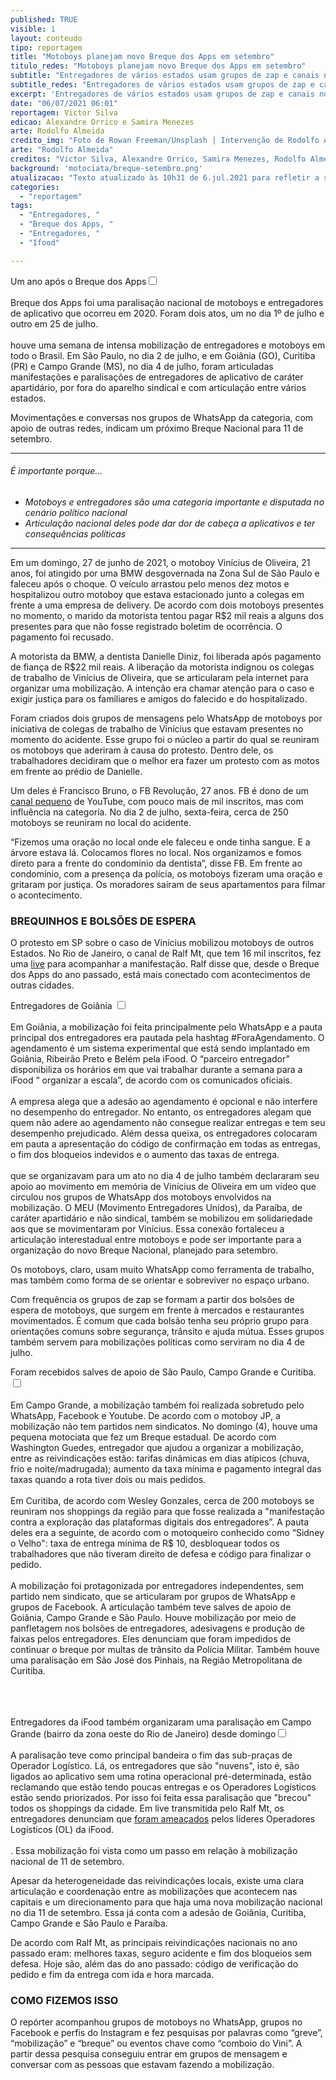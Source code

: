 ```yaml
---
published: TRUE
visible: 1
layout: conteudo
tipo: reportagem
title: "Motoboys planejam novo Breque dos Apps em setembro"
titulo_redes: "Motoboys planejam novo Breque dos Apps em setembro"
subtitle: "Entregadores de vários estados usam grupos de zap e canais no YouTube para articular nova paralisação nacional; mobilização pela morte de Vinícius Oliveira, motoqueiro de 21 anos, fortaleceu a articulação interestadual"
subtitle_redes: "Entregadores de vários estados usam grupos de zap e canais no YouTube para articular nova paralisação nacional; mobilização pela morte de Vinícius Oliveira, motoqueiro de 21 anos, fortaleceu a articulação interestadual"
excerpt: 'Entregadores de vários estados usam grupos de zap e canais no YouTube para articular nova paralisação nacional; mobilização pela morte de Vinícius Oliveira, motoqueiro de 21 anos, fortaleceu a articulação interestadual'
date: "06/07/2021 06:01"
reportagem: Victor Silva
edicao: Alexandre Orrico e Samira Menezes
arte: Rodolfo Almeida
credito_img: "Foto de Rowan Freeman/Unsplash | Intervenção de Rodolfo Almeida"
arte: "Rodolfo Almeida"
creditos: "Victor Silva, Alexandre Orrico, Samira Menezes, Rodolfo Almeida"
background: 'motociata/breque-setembro.png'
atualizacao: "Texto atualizado às 10h31 de 6.jul.2021 para refletir a seguinte correção: no penúltimo parágrafo do texto, substitui 'bloqueios sem acidente' por 'bloqueios sem defesa'."
categories:
  - "reportagem"
tags:
  - "Entregadores, "
  - "Breque dos Apps, "
  - "Entregadores, "
  - "Ifood"

---
```


Um ano após o Breque dos Apps<input type="checkbox" id="cb1" /><label for="cb1"><sup></sup></label><span><br><br>Breque dos Apps foi uma paralisação nacional de motoboys e entregadores de aplicativo que ocorreu em 2020. Foram dois atos, um no dia 1º de julho e outro em 25 de julho.<br><br></span> houve uma semana de intensa mobilização de entregadores e motoboys em todo o Brasil. Em São Paulo, no dia 2 de julho, e em Goiânia (GO), Curitiba (PR) e Campo Grande (MS), no dia 4 de julho, foram articuladas manifestações e paralisações de entregadores de aplicativo de caráter apartidário, por fora do aparelho sindical e com articulação entre vários estados.

Movimentações e conversas nos grupos de WhatsApp da categoria, com apoio de outras redes, indicam um próximo Breque Nacional para 11 de setembro.

---

###### É importante porque...

- *Motoboys e entregadores são uma categoria importante e disputada no cenário político nacional*
- *Articulação nacional deles pode dar dor de cabeça a aplicativos e ter consequências políticas*

---

Em um domingo, 27 de junho de 2021, o motoboy Vinícius de Oliveira, 21 anos, foi atingido por uma BMW desgovernada na Zona Sul de São Paulo e faleceu após o choque. O veículo arrastou pelo menos dez motos e hospitalizou outro motoboy que estava estacionado junto a colegas em frente a uma empresa de delivery. De acordo com dois motoboys presentes no momento, o marido da motorista tentou pagar R$2 mil reais a alguns dos presentes para que não fosse registrado boletim de ocorrência. O pagamento foi recusado.

A motorista da BMW, a dentista Danielle Diniz, foi liberada após pagamento de fiança de R$22 mil reais. A liberação da motorista  indignou os colegas de trabalho de Vinícius de Oliveira, que se articularam pela internet para organizar uma mobilização. A intenção era chamar atenção para o caso e exigir justiça para os familiares e amigos do falecido e do hospitalizado.

Foram criados dois grupos de mensagens pelo WhatsApp de motoboys por iniciativa de colegas de trabalho de Vinícius que estavam presentes no momento do acidente. Esse grupo foi o núcleo a partir do qual se reuniram os motoboys que aderiram à causa do protesto. Dentro dele, os trabalhadores decidiram que o melhor era fazer um protesto com as motos em frente ao prédio de Danielle.

Um deles é Francisco Bruno, o FB Revolução, 27 anos. FB é dono de um [canal pequeno](https://www.youtube.com/channel/UCQlfE3h_pU_wJ8xcFHcZvoA/videos) de YouTube, com pouco mais de mil inscritos, mas com influência na categoria. No dia 2 de julho, sexta-feira, cerca de 250 motoboys se reuniram no local do acidente.

“Fizemos uma oração no local onde ele faleceu e onde tinha sangue. E a árvore estava lá. Colocamos flores no local. Nos organizamos e fomos direto para a frente do condomínio da dentista”, disse FB. Em frente ao condomínio, com a presença da polícia, os motoboys fizeram uma oração e gritaram por justiça. Os moradores saíram de seus apartamentos para filmar o acontecimento.

### BREQUINHOS E BOLSÕES DE ESPERA

O protesto em SP sobre o caso de Vinícius mobilizou motoboys de outros Estados. No Rio de Janeiro, o canal de Ralf Mt, que tem 16 mil inscritos, fez uma [live](https://www.youtube.com/watch?v=XGFNp1hNBdY) para acompanhar a manifestação. Ralf disse que, desde o Breque dos Apps do ano passado, está mais conectado com acontecimentos de outras cidades.

Entregadores de Goiânia <input type="checkbox" id="cb2" /><label for="cb2"><sup></sup></label><span><br><br>Em Goiânia, a mobilização foi feita principalmente pelo WhatsApp e a pauta principal dos entregadores era pautada pela hashtag #ForaAgendamento. O agendamento é um sistema experimental que está sendo implantado em Goiânia, Ribeirão Preto e Belém pela iFood. O “parceiro entregador” disponibiliza os horários em que vai trabalhar durante a semana para a iFood “ organizar a escala”, de acordo com os comunicados oficiais.<br><br>
A empresa alega que a adesão ao agendamento é opcional e não interfere no desempenho do entregador. No entanto, os entregadores alegam que quem não adere ao agendamento não consegue realizar entregas e tem seu desempenho prejudicado. Além dessa queixa, os entregadores colocaram em pauta a apresentação do código de confirmação em todas as entregas, o fim dos bloqueios indevidos e o aumento das taxas de entrega.
<br><br></span> que se organizavam para um ato no dia 4 de julho também declararam seu apoio ao movimento em memória de Vinícius de Oliveira em um vídeo que circulou nos grupos de WhatsApp dos motoboys envolvidos na mobilização. O MEU (Movimento Entregadores Unidos), da Paraíba, de caráter apartidário e não sindical, também se mobilizou em solidariedade aos que se movimentaram por Vinícius. Essa conexão fortaleceu a articulação interestadual entre motoboys e pode ser importante para a organização do novo Breque Nacional, planejado para setembro.

Os motoboys, claro, usam muito WhatsApp como ferramenta de trabalho, mas também como forma de se orientar e sobreviver no espaço urbano.

Com frequência os grupos de zap se formam a partir dos bolsões de espera de motoboys, que surgem em frente à mercados e restaurantes movimentados. É comum que cada bolsão tenha seu próprio grupo para orientações comuns sobre segurança, trânsito e ajuda mútua. Esses grupos também servem para mobilizações políticas como serviram no dia 4 de julho.

Foram recebidos salves de apoio de São Paulo, Campo Grande e Curitiba.<input type="checkbox" id="cb3" /><label for="cb3"><sup></sup></label><span><br><br>Em Campo Grande, a mobilização também foi realizada sobretudo pelo WhatsApp, Facebook e Youtube. De acordo com o motoboy JP, a mobilização não tem partidos nem sindicatos. No domingo (4), houve uma pequena motociata que fez um Breque estadual. De acordo com Washington Guedes, entregador que ajudou a organizar a mobilização, entre as reivindicações estão: tarifas dinâmicas em dias atípicos (chuva, frio e noite/madrugada); aumento da taxa mínima e pagamento integral das taxas quando a rota tiver dois ou mais pedidos.<br><br>
Em Curitiba, de acordo com Wesley  Gonzales, cerca de 200 motoboys se reuniram nos shoppings da região para que fosse realizada a "manifestação contra a exploração das plataformas digitais dos entregadores”. A pauta deles era a seguinte, de acordo com o motoqueiro conhecido como “Sidney o Velho": taxa de entrega mínima de R$ 10, desbloquear todos os trabalhadores que não tiveram direito de defesa e código para finalizar o pedido.<br><br>
A mobilização foi protagonizada por entregadores independentes, sem partido nem sindicato, que se articularam por grupos de WhatsApp e grupos de Facebook. A articulação também teve salves de apoio de Goiânia, Campo Grande e São Paulo. Houve mobilização por meio de panfletagem nos bolsões de entregadores, adesivagens e produção de faixas pelos entregadores.
Eles denunciam que foram impedidos de continuar o breque por multas de trânsito da Polícia Militar. Também houve uma paralisação em São José dos Pinhais, na Região Metropolitana de Curitiba.<br><br>
<br><br></span>

Entregadores da iFood também organizaram uma paralisação em Campo Grande (bairro da zona oeste do Rio de Janeiro) desde domingo<input type="checkbox" id="cb3" /><label for="cb3"><sup></sup></label><span><br><br>A paralisação teve como principal bandeira o fim das sub-praças de Operador Logístico. Lá, os entregadores que são "nuvens", isto é, são ligados ao aplicativo sem uma rotina operacional pré-determinada, estão reclamando que estão tendo poucas entregas e os Operadores Logísticos estão sendo priorizados. Por isso foi feita essa paralisação que "brecou" todos os shoppings da cidade. Em live transmitida pelo Ralf Mt, os entregadores denunciam que <a href="https://www.youtube.com/watch?v=KjZQ4dIv3gA" target="_blank">foram ameaçados</a> pelos líderes Operadores Logísticos (OL) da iFood.
<br><br></span>. Essa mobilização foi vista como um passo em relação à mobilização nacional de 11 de setembro.

Apesar da heterogeneidade das reivindicações locais, existe uma clara articulação e coordenação entre as mobilizações que acontecem nas capitais e um direcionamento para que haja uma nova mobilização nacional no dia 11 de setembro. Essa já conta com a adesão de Goiânia, Curitiba, Campo Grande e São Paulo e Paraíba.

De acordo com Ralf Mt, as principais reivindicações nacionais no ano passado eram: melhores taxas, seguro acidente e fim dos bloqueios sem defesa. Hoje são, além das do ano passado: código de verificação do pedido e fim da entrega com ida e hora marcada.

### COMO FIZEMOS ISSO

O repórter acompanhou grupos de motoboys no WhatsApp, grupos no Facebook e perfis do Instagram e fez pesquisas por palavras como “greve”, “mobilização” e “breque” ou eventos chave como “comboio do Vini”. A partir dessa pesquisa conseguiu entrar em grupos de mensagem e conversar com as pessoas que estavam fazendo a mobilização.
